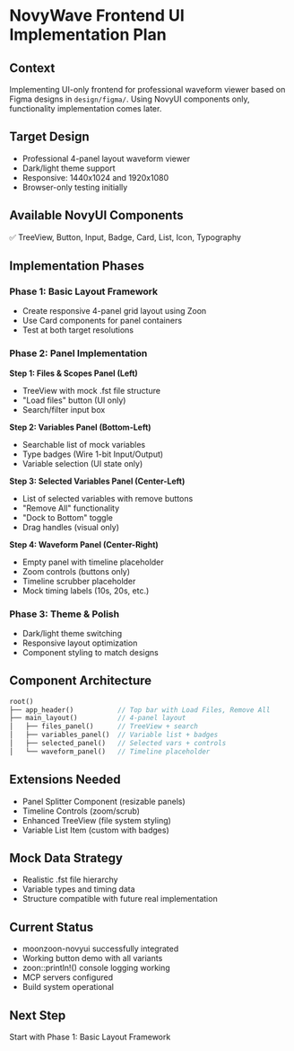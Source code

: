 # NovyWave Frontend UI Implementation Plan

## Context
Implementing UI-only frontend for professional waveform viewer based on Figma designs in `design/figma/`. Using NovyUI components only, functionality implementation comes later.

## Target Design
- Professional 4-panel layout waveform viewer
- Dark/light theme support
- Responsive: 1440x1024 and 1920x1080
- Browser-only testing initially

## Available NovyUI Components
✅ TreeView, Button, Input, Badge, Card, List, Icon, Typography

## Implementation Phases

### Phase 1: Basic Layout Framework
- Create responsive 4-panel grid layout using Zoon
- Use Card components for panel containers  
- Test at both target resolutions

### Phase 2: Panel Implementation
**Step 1: Files & Scopes Panel (Left)**
- TreeView with mock .fst file structure
- "Load files" button (UI only)
- Search/filter input box

**Step 2: Variables Panel (Bottom-Left)** 
- Searchable list of mock variables
- Type badges (Wire 1-bit Input/Output)
- Variable selection (UI state only)

**Step 3: Selected Variables Panel (Center-Left)**
- List of selected variables with remove buttons
- "Remove All" functionality
- "Dock to Bottom" toggle
- Drag handles (visual only)

**Step 4: Waveform Panel (Center-Right)**
- Empty panel with timeline placeholder
- Zoom controls (buttons only)
- Timeline scrubber placeholder  
- Mock timing labels (10s, 20s, etc.)

### Phase 3: Theme & Polish
- Dark/light theme switching
- Responsive layout optimization
- Component styling to match designs

## Component Architecture
```rust
root()
├── app_header()           // Top bar with Load Files, Remove All
├── main_layout()          // 4-panel layout
│   ├── files_panel()      // TreeView + search
│   ├── variables_panel()  // Variable list + badges
│   ├── selected_panel()   // Selected vars + controls
│   └── waveform_panel()   // Timeline placeholder
```

## Extensions Needed
- Panel Splitter Component (resizable panels)
- Timeline Controls (zoom/scrub)
- Enhanced TreeView (file system styling)
- Variable List Item (custom with badges)

## Mock Data Strategy
- Realistic .fst file hierarchy
- Variable types and timing data
- Structure compatible with future real implementation

## Current Status
- moonzoon-novyui successfully integrated
- Working button demo with all variants
- zoon::println!() console logging working
- MCP servers configured
- Build system operational

## Next Step
Start with Phase 1: Basic Layout Framework